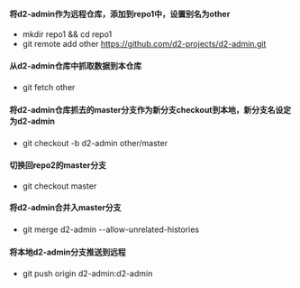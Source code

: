 #### 将d2-admin作为远程仓库，添加到repo1中，设置别名为other
* mkdir repo1 && cd repo1 
* git remote add other https://github.com/d2-projects/d2-admin.git
#### 从d2-admin仓库中抓取数据到本仓库
* git fetch other 　　
#### 将d2-admin仓库抓去的master分支作为新分支checkout到本地，新分支名设定为d2-admin　　　　　　　　　　　　　　　　　　　　　
* git checkout -b d2-admin other/master 　
#### 切换回repo2的master分支　　　　　　　　　
* git checkout master
#### 将d2-admin合并入master分支 　　　　　　　　　　　　　　　　　　　　　
* git merge d2-admin --allow-unrelated-histories 　
#### 将本地d2-admin分支推送到远程　　　　　　　　
* git push origin d2-admin:d2-admin 　　　　　　　　　　　　　　
